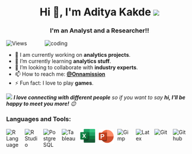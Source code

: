 <h1 align="center"> Hi 👋, I'm Aditya Kakde <img src="https://media.giphy.com/media/12oufCB0MyZ1Go/giphy.gif" width="50"></h1>

<h3 align="center"> I'm an Analyst and a Researcher!! </h3>

<img align="right" alt="coding" width="400" src="https://camo.githubusercontent.com/5ddf73ad3a205111cf8c686f687fc216c2946a75005718c8da5b837ad9de78c9/68747470733a2f2f7468756d62732e6766796361742e636f6d2f4576696c4e657874446576696c666973682d736d616c6c2e676966">

![Views](https://komarev.com/ghpvc/?username=Onnamission&style=for-the-badge)

- 🔭 I am currently working on **analytics projects**.
- 🌱 I’m currently learning **analytics stuff**.
- 👯 I’m looking to collaborate with **industry experts**.
- 📫 How to reach me: **[@Onnamission](https://www.github.com/Onnamission)**
- ⚡ Fun fact: I love to play **games**.

<img src="https://media.giphy.com/media/LnQjpWaON8nhr21vNW/giphy.gif" width="60"> <em><b>I love connecting with different people</b> so if you want to say <b>hi, I'll be happy to meet you more!</b> 😊</em>

### Languages and Tools:

<img align="left" alt="R Language" width="40px" src="https://cdn.jsdelivr.net/gh/devicons/devicon/icons/r/r-original.svg" style="padding-right:10px;"/>
<img align="left" alt="R Studio" width="40px" src="https://cdn.jsdelivr.net/gh/devicons/devicon/icons/rstudio/rstudio-original.svg" style="padding-right:10px;"/>
<img align="left" alt="Postgre SQL" width="40px" src="https://cdn.jsdelivr.net/gh/devicons/devicon/icons/postgresql/postgresql-original.svg" style="padding-right:10px;"/>
<img align="left" alt="Tableau" width="40px" src="https://surveymonkey-assets.s3.amazonaws.com/papiasset/apps/logos/2e989404-aed0-41ea-9198-ddc1c76d7a4a" style="padding-right:10px;"/>
<img align="left" alt="Excel" width="40px" src="Images/excel.png" style="padding-right:10px;"/>
<img align="left" alt="Powerpoint" width="40px" src="Images/powerpoint.png" style="padding-right:10px;"/>
<img align="left" alt="Gimp" width="40px" src="https://cdn.jsdelivr.net/gh/devicons/devicon/icons/gimp/gimp-original.svg" style="padding-right:10px;"/>
<img align="left" alt="Latex" width="40px" src="https://cdn.jsdelivr.net/gh/devicons/devicon/icons/latex/latex-original.svg" style="padding-right:10px;"/>
<img align="left" alt="Git" width="40px" src="https://cdn.jsdelivr.net/gh/devicons/devicon/icons/git/git-original.svg" style="padding-right:10px;"/>
<img align="left" alt="Github" width="40px" src="https://cdn.jsdelivr.net/gh/devicons/devicon/icons/github/github-original.svg" style="padding-right:10px;"/>
